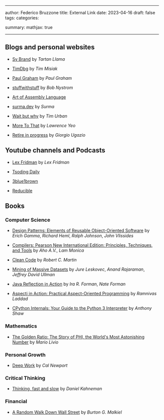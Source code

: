  ---

author: Federico Bruzzone
title: External Link
date: 2023-04-16
draft: false
tags:
categories:

summary:
mathjax: true

---

## Blogs and personal websites

- [Sy Brand](https://blog.tartanllama.xyz/) by *Tartan Llama*

- [TimDbg](https://www.timdbg.com/) by *Tim Misiak*

- [Paul Graham](http://www.paulgraham.com/) by *Paul Graham*

- [stuffwithstuff](https://stuffwithstuff.com/) by *Bob Nystrom*

- [Art of Assembly Language](https://www.plantation-productions.com/Webster/www.artofasm.com/Linux/HTML/AoATOC.html)

- [surma.dev](https://surma.dev/) by *Surma*

- [Wait but why](https://waitbutwhy.com/) by *Tim Urban*

- [More To That](https://moretothat.com/) by *Lawrence Yeo*

- [Retire in progress](https://retireinprogress.com/) by *Giorgio Ugazio*

## Youtube channels and Podcasts

- [Lex Fridman](https://www.youtube.com/@lexfridman) by *Lex Fridman*

- [Tsoding Daily](https://www.youtube.com/@TsodingDaily)

- [3blue1brown](https://www.youtube.com/@3blue1brown)

- [Reducible](https://www.youtube.com/@Reducible)

## Books

### Computer Science

- [Design Patterns: Elements of Reusable Object-Oriented Software](https://www.amazon.it/Design-Patterns-Elements-Reusable-Object-Oriented/dp/0201633612/ref=sr_1_1?__mk_it_IT=%C3%85M%C3%85%C5%BD%C3%95%C3%91&crid=1GE19E9JLRL1U&keywords=design+patterns&qid=1681857194&s=books&sprefix=design+patterns%2Cstripbooks%2C82&sr=1-1) by *Erich Gamma*, *Richard Heml*, *Ralph Johnson*, *John Vlissides*

- [Compilers: Pearson New International Edition: Principles, Techniques, and Tools](https://www.amazon.it/Compilers-Pearson-New-International-V-Aho/dp/1292024348/ref=sr_1_1?__mk_it_IT=%C3%85M%C3%85%C5%BD%C3%95%C3%91&crid=1RS70ISH7YP8V&keywords=the+compilers&qid=1681857340&s=books&sprefix=the+compilers%2Cstripbooks%2C90&sr=1-1) by *Aho A.V.*, *Lam Monica*

- [Clean Code](https://www.amazon.it/Clean-Code-Handbook-Software-Craftsmanship/dp/0132350882) by *Robert C. Martin*

- [Mining of Massive Datasets](https://www.amazon.it/Mining-Massive-Datasets-Jure-Leskovec/dp/1108476341/ref=sr_1_1?__mk_it_IT=%C3%85M%C3%85%C5%BD%C3%95%C3%91&crid=FGU0LVZC3VTO&keywords=massive+datasets&qid=1681857533&s=books&sprefix=massive+datasets%2Cstripbooks%2C81&sr=1-1) by *Jure Leskovec*, *Anand Rajaraman*, *Jeffrey David Ullman* 

- [Java Reflection in Action](https://www.amazon.it/Java-Reflection-Action-Ira-Forman/dp/1932394184/ref=sr_1_1?__mk_it_IT=%C3%85M%C3%85%C5%BD%C3%95%C3%91&crid=1R3J46CTI8PC2&keywords=java+reflection+in+action&qid=1683041661&sprefix=java+reflection+in+action%2Caps%2C299&sr=8-1) by *Ira R. Forman*, *Nate Forman*

- [Aspectj in Action: Practical Aspect-Oriented Programming](https://www.amazon.it/Aspectj-Action-Practical-Aspect-Oriented-Programming/dp/1930110936/ref=sr_1_1?__mk_it_IT=%C3%85M%C3%85%C5%BD%C3%95%C3%91&crid=3RDDUA2VG0PVL&keywords=java+aspecti+in+action&qid=1683041777&sprefix=java+aspectj+in+action%2Caps%2C97&sr=8-1) by *Ramnivas Laddad*

- [CPython Internals: Your Guide to the Python 3 Interpreter](https://www.amazon.it/CPython-Internals-Guide-Python-Interpreter/dp/1775093344/ref=sr_1_3?__mk_it_IT=%C3%85M%C3%85%C5%BD%C3%95%C3%91&crid=3A0ATYIFTF4G8&keywords=python+internals&qid=1683041838&sprefix=python+internals%2Caps%2C113&sr=8-3) by *Anthony Shaw*

### Mathematics

- [The Golden Ratio: The Story of PHI, the World's Most Astonishing Number](https://www.amazon.it/Golden-Ratio-Worlds-Astonishing-English-ebook/dp/B001L4Z6Q2/ref=sr_1_4?__mk_it_IT=%C3%85M%C3%85%C5%BD%C3%95%C3%91&crid=SIIIUKXYHYHO&keywords=Golden+ratio&qid=1681857662&s=books&sprefix=golden+ratio%2Cstripbooks%2C87&sr=1-4) by *Mario Livio*

### Personal Growth

- [Deep Work](https://www.amazon.it/Deep-Work-Focused-Success-Distracted/dp/1455586676/ref=tmm_pap_swatch_0?_encoding=UTF8&qid=1681856898&sr=1-2) by *Cal Newport*

### Critical Thinking

- [Thinking, fast and slow](https://www.amazon.it/Thinking-Fast-Slow-Daniel-Kahneman/dp/0141033576/ref=sr_1_1?keywords=thinking+fast+and+slow&qid=1681857035&s=books&sprefix=thinking%2Cstripbooks%2C90&sr=1-1) by *Daniel Kahneman*

### Financial

- [A Random Walk Down Wall Street](https://www.amazon.it/Random-Walk-Down-Wall-Street/dp/0393358380/ref=sr_1_1?keywords=a+random+walk+down+wall+street&qid=1681856978&s=books&sprefix=a+rand%2Cstripbooks%2C87&sr=1-1) by *Burton G. Malkiel*

